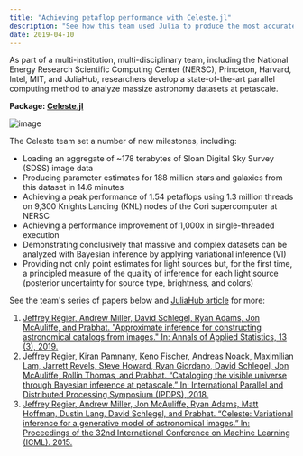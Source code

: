 ```yaml
---
title: "Achieving petaflop performance with Celeste.jl"
description: "See how this team used Julia to produce the most accurate catalog of 188 million astronomical objects in just 14.6 minutes with state-of-the-art point and uncertainty estimates."
date: 2019-04-10
---
```


As part of a multi-institution, multi-disciplinary team, including the National Energy Research Scientific Computing Center (NERSC), Princeton, Harvard, Intel, MIT, and JuliaHub, researchers develop a state-of-the-art parallel computing method to analyze massize astronomy datasets at petascale.

**Package: [Celeste.jl](https://github.com/jeff-regier/Celeste.jl)**

![image](https://s3.amazonaws.com/adsabs-thumbnails/seri/arXiv/arXiv/1803/00113/arxiv1803.00113_f2.png)

The Celeste team set a number of new milestones, including:

* Loading an aggregate of ~178 terabytes of Sloan Digital Sky Survey (SDSS) image data
* Producing parameter estimates for 188 million stars and galaxies from this dataset in 14.6 minutes
* Achieving a peak performance of 1.54 petaflops using 1.3 million threads on 9,300 Knights Landing (KNL) nodes of the Cori supercomputer at NERSC
* Achieving a performance improvement of 1,000x in single-threaded execution
* Demonstrating conclusively that massive and complex datasets can be analyzed with Bayesian inference by applying variational inference (VI)
* Providing not only point estimates for light sources but, for the first time, a principled measure of the quality of inference for each light source (posterior uncertainty for source type, brightness, and colors)

See the team's series of papers below and [JuliaHub article](https://juliahub.com/industries/case-studies/celeste?_gl=1*1iaui43*_ga*MTk1NzU0MDA0NS4xNzQ2MDMxMzUz*_ga_8FC7JQQLXX*czE3NDgzODc5NTQkbzIkZzEkdDE3NDgzODkyMDUkajYwJGwwJGgw) for more:

1. [Jeffrey Regier, Andrew Miller, David Schlegel, Ryan Adams, Jon McAuliffe, and Prabhat. "Approximate inference for constructing astronomical catalogs from images." In: Annals of Applied Statistics, 13 (3), 2019.](https://ui.adsabs.harvard.edu/abs/2018arXiv180300113R/abstract)
1. [Jeffrey Regier, Kiran Pamnany, Keno Fischer, Andreas Noack, Maximilian Lam, Jarrett Revels, Steve Howard, Ryan Giordano, David Schlegel, Jon McAuliffe, Rollin Thomas, and Prabhat. “Cataloging the visible universe through Bayesian inference at petascale.” In: International Parallel and Distributed Processing Symposium (IPDPS), 2018.](https://ui.adsabs.harvard.edu/abs/2018arXiv180110277R/abstract)
1. [Jeffrey Regier, Andrew Miller, Jon McAuliffe, Ryan Adams, Matt Hoffman, Dustin Lang, David Schlegel, and Prabhat. “Celeste: Variational inference for a generative model of astronomical images.” In: Proceedings of the 32nd International Conference on Machine Learning (ICML). 2015.](https://ui.adsabs.harvard.edu/abs/2015arXiv150601351R/abstract)
